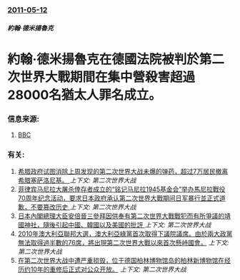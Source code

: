 ### [2011-05-12](/news/2011/05/12/index.md)

##### 約翰·德米揚魯克
# 約翰·德米揚魯克在德國法院被判於第二次世界大戰期間在集中營殺害超過28000名猶太人罪名成立。




### 信息来源:

1. [BBC](http://www.bbc.co.uk/news/world-europe-12321549)

### 有关:

1. [希腊政府试图消除上周发现的第二次世界大战未爆的弹药，超过7万居民撤离希腊塞萨洛尼基。 ](/news/2017/02/11/希腊政府试图消除上周发现的第二次世界大战未爆的弹药-超过7万居民撤离希腊塞萨洛尼基.md) _上下文: 第二次世界大战_
2. [菲律宾马尼拉大屠杀倖存者成立的“铭记马尼拉1945基金会”举办馬尼拉戰役70周年纪念活动，要求日本政府承认第二次世界大戰期间日军暴行並正式道歉，不要篡改历史 ](/news/2015/02/14/菲律宾马尼拉大屠杀倖存者成立的-铭记马尼拉1945基金会-举办馬尼拉戰役70周年纪念活动-要求日本政府承认第二次世界大戰.md) _上下文: 第二次世界大战_
3. [ 日本內閣總理大臣安倍晉三參拜因供奉有第二次世界大戰戰犯而有所爭議的靖國神社，隨後引起中國、韓國以及美國的批評 ](/news/2013/12/26/日本內閣總理大臣安倍晉三參拜因供奉有第二次世界大戰戰犯而有所爭議的靖國神社-隨後引起中國-韓國以及美國的批評.md) _上下文: 第二次世界大战_
4. [ 2010年澳大利亞聯邦大選，澳大利亞綠黨首次取得下議院議席。由於兩大政黨無法取得過半數的76席，將出現第二次世界大戰以來首次懸峙國會。](/news/2010/08/21/2010年澳大利亞聯邦大選-澳大利亞綠黨首次取得下議院議席-由於兩大政黨無法取得過半數的76席-將出現第二次世界大戰以.md) _上下文: 第二次世界大战_
5. [ 在第二次世界大战中遭严重损毁，位于德国柏林博物馆岛的柏林新博物馆在经历约10年的重修后正式对公众开放。](/news/2009/10/17/在第二次世界大战中遭严重损毁-位于德国柏林博物馆岛的柏林新博物馆在经历约10年的重修后正式对公众开放.md) _上下文: 第二次世界大战_
